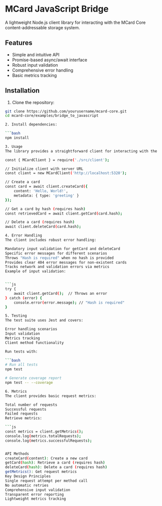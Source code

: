 # MCard JavaScript Bridge

A lightweight Node.js client library for interacting with the MCard Core content-addressable storage system.

## Features

- Simple and intuitive API
- Promise-based async/await interface
- Robust input validation
- Comprehensive error handling
- Basic metrics tracking

## Installation

1. Clone the repository:
```bash
git clone https://github.com/yourusername/mcard-core.git
cd mcard-core/examples/bridge_to_javascript

2. Install dependencies:

```bash
npm install

3. Usage
The library provides a straightforward client for interacting with the MCard Core server:

const { MCardClient } = require('./src/client');

// Initialize client with server URL
const client = new MCardClient('http://localhost:5320');

// Create a card
const card = await client.createCard({ 
    content: 'Hello, World!',
    metadata: { type: 'greeting' }
});

// Get a card by hash (requires hash)
const retrievedCard = await client.getCard(card.hash);

// Delete a card (requires hash)
await client.deleteCard(card.hash);

4. Error Handling
The client includes robust error handling:

Mandatory input validation for getCard and deleteCard
Specific error messages for different scenarios
Throws "Hash is required" when no hash is provided
Provides clear 404 error messages for non-existent cards
Tracks network and validation errors via metrics
Example of input validation:


```js
try {
    await client.getCard();  // Throws an error
} catch (error) {
    console.error(error.message); // "Hash is required"
}

5. Testing
The test suite uses Jest and covers:

Error handling scenarios
Input validation
Metrics tracking
Client method functionality

Run tests with:

```bash
# Run all tests
npm test

# Generate coverage report
npm test -- --coverage

6. Metrics
The client provides basic request metrics:

Total number of requests
Successful requests
Failed requests
Retrieve metrics:

```js
const metrics = client.getMetrics();
console.log(metrics.totalRequests);
console.log(metrics.successfulRequests);


API Methods
createCard(content): Create a new card
getCard(hash): Retrieve a card (requires hash)
deleteCard(hash): Delete a card (requires hash)
getMetrics(): Get request metrics
Key Design Principles
Single request attempt per method call
No automatic retries
Comprehensive input validation
Transparent error reporting
Lightweight metrics tracking
